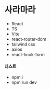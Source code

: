 # 사라마라

- React
- TS
- Vite
- react-router-dom
- tailwind css
- axios
- react-hook-form

#### 테스트

- npm i
- npm run dev
